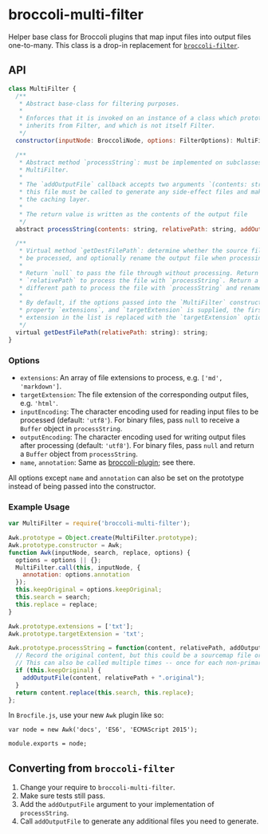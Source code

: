 # broccoli-multi-filter

Helper base class for Broccoli plugins that map input files into output files
one-to-many. This class is a drop-in replacement for [`broccoli-filter`](https://github.com/broccolijs/broccoli-filter).

## API

```js
class MultiFilter {
  /**
   * Abstract base-class for filtering purposes.
   *
   * Enforces that it is invoked on an instance of a class which prototypically
   * inherits from Filter, and which is not itself Filter.
   */
  constructor(inputNode: BroccoliNode, options: FilterOptions): MultiFilter;

  /**
   * Abstract method `processString`: must be implemented on subclasses of
   * MultiFilter.
   * 
   * The `addOutputFile` callback accepts two arguments `(contents: string, outputRelativeFilename: string)`
   * this file must be called to generate any side-effect files and make sure they are handled properly with
   * the caching layer.
   *
   * The return value is written as the contents of the output file
   */
  abstract processString(contents: string, relativePath: string, addOutputFile: Function): string;

  /**
   * Virtual method `getDestFilePath`: determine whether the source file should
   * be processed, and optionally rename the output file when processing occurs.
   *
   * Return `null` to pass the file through without processing. Return
   * `relativePath` to process the file with `processString`. Return a
   * different path to process the file with `processString` and rename it.
   *
   * By default, if the options passed into the `MultiFilter` constructor contain a
   * property `extensions`, and `targetExtension` is supplied, the first matching
   * extension in the list is replaced with the `targetExtension` option's value.
   */
  virtual getDestFilePath(relativePath: string): string;
}
```

### Options

* `extensions`: An array of file extensions to process, e.g. `['md', 'markdown']`.
* `targetExtension`: The file extension of the corresponding output files, e.g.
  `'html'`.
* `inputEncoding`: The character encoding used for reading input files to be
  processed (default: `'utf8'`). For binary files, pass `null` to receive a
  `Buffer` object in `processString`.
* `outputEncoding`: The character encoding used for writing output files after
  processing (default: `'utf8'`). For binary files, pass `null` and return a
  `Buffer` object from `processString`.
* `name`, `annotation`: Same as
  [broccoli-plugin](https://github.com/broccolijs/broccoli-plugin#new-plugininputnodes-options);
  see there.

All options except `name` and `annotation` can also be set on the prototype
instead of being passed into the constructor.

### Example Usage

```js
var MultiFilter = require('broccoli-multi-filter');

Awk.prototype = Object.create(MultiFilter.prototype);
Awk.prototype.constructor = Awk;
function Awk(inputNode, search, replace, options) {
  options = options || {};
  MultiFilter.call(this, inputNode, {
    annotation: options.annotation
  });
  this.keepOriginal = options.keepOriginal;
  this.search = search;
  this.replace = replace;
}

Awk.prototype.extensions = ['txt'];
Awk.prototype.targetExtension = 'txt';

Awk.prototype.processString = function(content, relativePath, addOutputFile) {
  // Record the original content, but this could be a sourcemap file or any other side-effect.
  // This can also be called multiple times -- once for each non-primary file.
  if (this.keepOriginal) {
    addOutputFile(content, relativePath + ".original");
  }
  return content.replace(this.search, this.replace);
};
```

In `Brocfile.js`, use your new `Awk` plugin like so:

```
var node = new Awk('docs', 'ES6', 'ECMAScript 2015');

module.exports = node;
```

## Converting from `broccoli-filter`

1. Change your require to `broccoli-multi-filter`.
2. Make sure tests still pass.
3. Add the `addOutputFile` argument to your implementation of `processString`.
4. Call `addOutputFile` to generate any additional files you need to generate.
